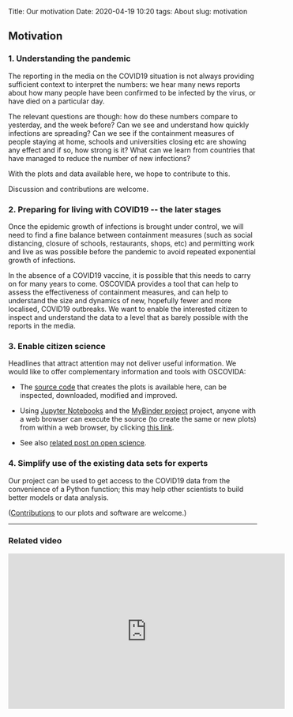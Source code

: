Title: Our motivation
Date: 2020-04-19 10:20
tags: About
slug: motivation


## Motivation

### 1. Understanding the pandemic

The reporting in the media on the COVID19 situation is not always providing
sufficient context to interpret the numbers: we hear many news reports about how
many people have been confirmed to be infected by the virus, or have died on a
particular day. 

The relevant questions are though: how do these numbers compare to yesterday,
and the week before? Can we see and understand how quickly infections are
spreading? Can we see if the containment measures of people staying at home,
schools and universities closing etc are showing any effect and if so, how
strong is it? What can we learn from countries that have managed to reduce the
number of new infections? 

With the plots and data available here, we hope to contribute to this.

Discussion and contributions are welcome.

### 2. Preparing for living with COVID19 -- the later stages

Once the epidemic growth of infections is brought under control, we will need to
find a fine balance between containment measures (such as social distancing, closure of
schools, restaurants, shops, etc) and permitting work and live as was possible
before the pandemic to avoid repeated exponential growth of infections. 

In the absence of a COVID19 vaccine, it is possible that this needs to carry on
for many years to come. OSCOVIDA provides a tool that can help to assess the
effectiveness of containment measures, and can help to understand the size and
dynamics of new, hopefully fewer and more localised, COVID19 outbreaks. We want
to enable the interested citizen to inspect and understand the data to a level
that as barely possible with the reports in the media.

### 3. Enable citizen science

Headlines that attract attention may not deliver useful information. We would
like to offer complementary information and tools with OSCOVIDA:

* The [source code](https://github.com/fangohr/coronavirus-2020) that creates
  the plots is available here, can be inspected, downloaded, modified and
  improved.

* Using [Jupyter Notebooks](https://jupyter.org/) and the [MyBinder
  project](https://mybinder.org) project, anyone with a web browser can execute
  the source (to create the same or new plots) from within a web browser, by
  clicking [this
  link](https://mybinder.org/v2/gh/oscovida/binder/master?filepath=ipynb).

* See also [related post on open science](open-science.html).

### 4. Simplify use of the existing data sets for experts

Our project can be used to get access to the COVID19 data from the convenience
of a Python function; this may help other scientists to build better models or
data analysis.

([Contributions](contribute.html) to our plots and software are welcome.)

-------------------------------------------------

### Related video

<iframe width="560" height="315" src="https://www.youtube.com/embed/1_oDc_vptBQ" frameborder="0" allow="accelerometer; autoplay; encrypted-media; gyroscope; picture-in-picture" allowfullscreen></iframe>
